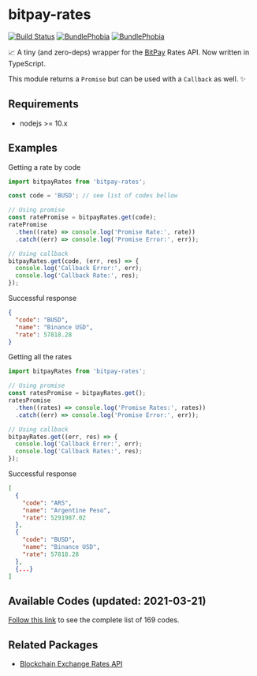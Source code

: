 # bitpay-rates

[![Build Status](https://img.shields.io/travis/bycolco/bitpay-rates.svg?style=flat-square)](https://travis-ci.org/bycolco/bitpay-rates)
[![BundlePhobia](https://img.shields.io/bundlephobia/min/bitpay-rates.svg?style=flat-square)](https://bundlephobia.com/result?p=bitpay-rates)
[![BundlePhobia](https://img.shields.io/bundlephobia/minzip/bitpay-rates.svg?style=flat-square)](https://bundlephobia.com/result?p=bitpay-rates)

📈 A tiny (and zero-deps) wrapper for the [BitPay](https://bitpay.com/rates) Rates API. Now written in TypeScript.

This module returns a `Promise` but can be used with a `Callback` as well. ✨

## Requirements

- nodejs >= 10.x

## Examples

Getting a rate by code

```js
import bitpayRates from 'bitpay-rates';

const code = 'BUSD'; // see list of codes bellow

// Using promise
const ratePromise = bitpayRates.get(code);
ratePromise
  .then((rate) => console.log('Promise Rate:', rate))
  .catch((err) => console.log('Promise Error:', err));

// Using callback
bitpayRates.get(code, (err, res) => {
  console.log('Callback Error:', err);
  console.log('Callback Rate:', res);
});
```

Successful response

```json
{
  "code": "BUSD",
  "name": "Binance USD",
  "rate": 57818.28
}
```

Getting all the rates

```js
import bitpayRates from 'bitpay-rates';

// Using promise
const ratesPromise = bitpayRates.get();
ratesPromise
  .then((rates) => console.log('Promise Rates:', rates))
  .catch((err) => console.log('Promise Error:', err));

// Using callback
bitpayRates.get((err, res) => {
  console.log('Callback Error:', err);
  console.log('Callback Rates:', res);
});
```

Successful response

```json
[
  {
    "code": "ARS",
    "name": "Argentine Peso",
    "rate": 5291987.02
  },
  {
    "code": "BUSD",
    "name": "Binance USD",
    "rate": 57818.28
  },
  {...}
]
```

## Available Codes (updated: 2021-03-21)

[Follow this link](CODES.md#available-codes-updated-2021-03-21) to see the complete list of 169 codes.

## Related Packages

- [Blockchain Exchange Rates API](https://npmjs.com/blockchain-rates)
